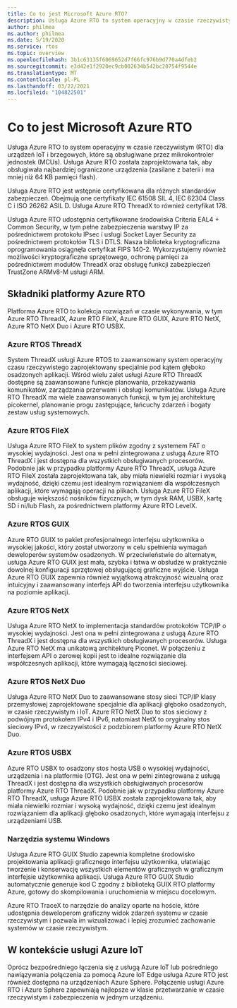 ```yaml
---
title: Co to jest Microsoft Azure RTO?
description: Usługa Azure RTO to system operacyjny w czasie rzeczywistym (RTO) dla urządzeń IoT i brzegowych, które są obsługiwane przez mikrokontroler jednostek (MCUs).
author: philmea
ms.author: philmea
ms.date: 5/19/2020
ms.service: rtos
ms.topic: overview
ms.openlocfilehash: 3b1c63135f6069652d7f66fc976b9d770a4dfeb2
ms.sourcegitcommit: e3d42e1f2920ec9cb002634b542bc20754f9544e
ms.translationtype: MT
ms.contentlocale: pl-PL
ms.lasthandoff: 03/22/2021
ms.locfileid: "104822501"
---
```

# <a name="what-is-microsoft-azure-rtos"></a>Co to jest Microsoft Azure RTO

Usługa Azure RTO to system operacyjny w czasie rzeczywistym (RTO) dla urządzeń IoT i brzegowych, które są obsługiwane przez mikrokontroler jednostek (MCUs). Usługa Azure RTO została zaprojektowana tak, aby obsługiwała najbardziej ograniczone urządzenia (zasilane z baterii i ma mniej niż 64 KB pamięci flash).
 
Usługa Azure RTO jest wstępnie certyfikowana dla różnych standardów zabezpieczeń. Obejmują one certyfikaty IEC 61508 SIL 4, IEC 62304 Class C i ISO 26262 ASIL D. Usługa Azure RTO ThreadX to również certyfikat 178.

Usługa Azure RTO udostępnia certyfikowane środowiska Criteria EAL4 + Common Security, w tym pełne zabezpieczenia warstwy IP za pośrednictwem protokołu IPsec i usługi Socket Layer Security za pośrednictwem protokołów TLS i DTLS. Nasza biblioteka kryptograficzna oprogramowania osiągnęła certyfikat FIPS 140-2. Wykorzystujemy również możliwości kryptograficzne sprzętowego, ochronę pamięci za pośrednictwem modułów ThreadX oraz obsługę funkcji zabezpieczeń TrustZone ARMv8-M usługi ARM.

## <a name="components-of-azure-rtos"></a>Składniki platformy Azure RTO

Platforma Azure RTO to kolekcja rozwiązań w czasie wykonywania, w tym Azure RTO ThreadX, Azure RTO FileX, Azure RTO GUIX, Azure RTO NetX, Azure RTO NetX Duo i Azure RTO USBX.

### <a name="azure-rtos-threadx"></a>Azure RTOS ThreadX

System ThreadX usługi Azure RTOS to zaawansowany system operacyjny czasu rzeczywistego zaprojektowany specjalnie pod kątem głęboko osadzonych aplikacji. Wśród wielu zalet usługi Azure RTO ThreadX dostępne są zaawansowane funkcje planowania, przekazywania komunikatów, zarządzania przerwami i obsługi komunikatów. Usługa Azure RTO ThreadX ma wiele zaawansowanych funkcji, w tym jej architekturę picokernel, planowanie progu zastępujące, łańcuchy zdarzeń i bogaty zestaw usług systemowych.

### <a name="azure-rtos-filex"></a>Azure RTOS FileX

Usługa Azure RTO FileX to system plików zgodny z systemem FAT o wysokiej wydajności. Jest ona w pełni zintegrowana z usługą Azure RTO ThreadX i jest dostępna dla wszystkich obsługiwanych procesorów. Podobnie jak w przypadku platformy Azure RTO ThreadX, usługa Azure RTO FileX została zaprojektowana tak, aby miała niewielki rozmiar i wysoką wydajność, dzięki czemu jest idealnym rozwiązaniem dla współczesnych aplikacji, które wymagają operacji na plikach. Usługa Azure RTO FileX obsługuje większość nośników fizycznych, w tym dysk RAM, USBX, kartę SD i ni/lub Flash, za pośrednictwem platformy Azure RTO LevelX.

### <a name="azure-rtos-guix"></a>Azure RTOS GUIX

Azure RTO GUIX to pakiet profesjonalnego interfejsu użytkownika o wysokiej jakości, który został utworzony w celu spełnienia wymagań deweloperów systemów osadzonych. W przeciwieństwie do alternatyw, usługa Azure RTO GUIX jest mała, szybka i łatwa w obsłudze w praktycznie dowolnej konfiguracji sprzętowej obsługującej graficzne wyjście. Usługa Azure RTO GUIX zapewnia również wyjątkową atrakcyjność wizualną oraz intuicyjny i zaawansowany interfejs API do tworzenia interfejsu użytkownika na poziomie aplikacji.

### <a name="azure-rtos-netx"></a>Azure RTOS NetX

Usługa Azure RTO NetX to implementacja standardów protokołów TCP/IP o wysokiej wydajności. Jest ona w pełni zintegrowana z usługą Azure RTO ThreadX i jest dostępna dla wszystkich obsługiwanych procesorów. Usługa Azure RTO NetX ma unikatową architekturę Piconet. W połączeniu z interfejsem API o zerowej kopii jest to idealne rozwiązanie dla współczesnych aplikacji, które wymagają łączności sieciowej.

### <a name="azure-rtos-netx-duo"></a>Azure RTOS NetX Duo

Usługa Azure RTO NetX Duo to zaawansowane stosy sieci TCP/IP klasy przemysłowej zaprojektowane specjalnie dla aplikacji głęboko osadzonych, w czasie rzeczywistym i IoT. Azure RTO NetX Duo to stos sieciowy z podwójnym protokołem IPv4 i IPv6, natomiast NetX to oryginalny stos sieciowy IPv4, w rzeczywistości z podzbiorem platformy Azure RTO NetX Duo.

### <a name="azure-rtos-usbx"></a>Azure RTOS USBX

Azure RTO USBX to osadzony stos hosta USB o wysokiej wydajności, urządzenia i na platformie (OTG). Jest ona w pełni zintegrowana z usługą ThreadX i jest dostępna dla wszystkich obsługiwanych procesorów platformy Azure RTO ThreadX. Podobnie jak w przypadku platformy Azure RTO ThreadX, usługa Azure RTO USBX została zaprojektowana tak, aby miała niewielki rozmiar i wysoką wydajność, dzięki czemu jest idealnym rozwiązaniem dla aplikacji głęboko osadzonych, które wymagają interfejsu z urządzeniami USB.

### <a name="windows-tools"></a>Narzędzia systemu Windows

Usługa Azure RTO GUIX Studio zapewnia kompletne środowisko projektowania aplikacji graficznego interfejsu użytkownika, ułatwiając tworzenie i konserwację wszystkich elementów graficznych w graficznym interfejsie użytkownika aplikacji. Usługa Azure RTO GUIX Studio automatycznie generuje kod C zgodny z biblioteką GUIX RTO platformy Azure, gotowy do skompilowania i uruchomienia w miejscu docelowym.

Azure RTO TraceX to narzędzie do analizy oparte na hoście, które udostępnia deweloperom graficzny widok zdarzeń systemu w czasie rzeczywistym i pozwala im wizualizować i lepiej zrozumieć zachowanie systemów w czasie rzeczywistym.

## <a name="in-the-context-of-azure-iot"></a>W kontekście usługi Azure IoT

Oprócz bezpośredniego łączenia się z usługą Azure IoT lub pośredniego nawiązywania połączenia za pomocą Azure IoT Edge usługa Azure RTO jest również dostępna na urządzeniach Azure Sphere. Połączenie usługi Azure RTO i Azure Sphere zapewniają najlepsze w klasie przetwarzanie w czasie rzeczywistym i zabezpieczenia w jednym urządzeniu.
